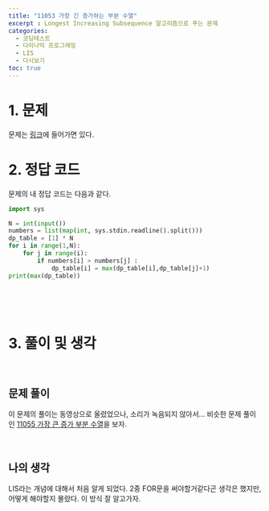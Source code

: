 ```yaml
---
title: "11053 가장 긴 증가하는 부분 수열"
excerpt : Longest Increasing Subsequence 알고리즘으로 푸는 문제
categories:
  - 코딩테스트
  - 다이나믹 프로그래밍
  - LIS
  - 다시보기
toc: true
---
```

  
# 1. 문제
문제는 [링크](https://www.acmicpc.net/problem/11053)에 들어가면 있다.

# 2. 정답 코드

문제의 내 정답 코드는 다음과 같다.

```python
import sys

N = int(input())
numbers = list(map(int, sys.stdin.readline().split()))
dp_table = [1] * N
for i in range(1,N):
    for j in range(i):
        if numbers[i] > numbers[j] :
            dp_table[i] = max(dp_table[i],dp_table[j]+1)
print(max(dp_table))


```

<br/><br/><br/>

# 3. 풀이 및 생각

<br/>

## 문제 풀이

이 문제의 풀이는 동영상으로 올렸었으나, 소리가 녹음되지 않아서...
비슷한 문제 풀이인 [11055 가장 큰 증가 부분 수열]()을 보자.

<br/> 

## 나의 생각

LIS라는 개념에 대해서 처음 알게 되었다. 2중 FOR문을 써야할거같다곤 생각은 했지만,
어떻게 해야할지 몰랐다. 이 방식 잘 알고가자.